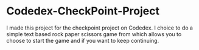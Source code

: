 # Codedex-CheckPoint-Project
I made this project for the checkpoint project on Codedex. I choice to do a simple text based rock paper scissors game from which allows you to choose to start the game and if you want to keep continuing.
